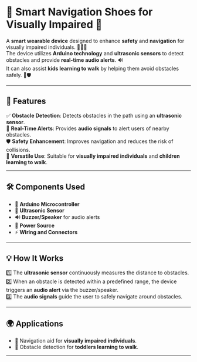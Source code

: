 # 🌟 Smart Navigation Shoes for Visually Impaired 👟

A **smart wearable device** designed to enhance **safety** and **navigation** for visually impaired individuals. 🚶‍♂️✨  
The device utilizes **Arduino technology** and **ultrasonic sensors** to detect obstacles and provide **real-time audio alerts**. 🔊  
It can also assist **kids learning to walk** by helping them avoid obstacles safely. 🧒🛡️

---

## 🌟 Features  
✅ **Obstacle Detection**: Detects obstacles in the path using an **ultrasonic sensor**.  
🔔 **Real-Time Alerts**: Provides **audio signals** to alert users of nearby obstacles.  
🛡️ **Safety Enhancement**: Improves navigation and reduces the risk of collisions.  
🌈 **Versatile Use**: Suitable for **visually impaired individuals** and **children learning to walk**.  

---

## 🛠️ Components Used  
- 🤖 **Arduino Microcontroller**  
- 📡 **Ultrasonic Sensor**  
- 🔊 **Buzzer/Speaker** for audio alerts  
- 🔋 **Power Source**  
- ⚡ **Wiring and Connectors**  

---

## 💡 How It Works  
1️⃣ The **ultrasonic sensor** continuously measures the distance to obstacles.  
2️⃣ When an obstacle is detected within a predefined range, the device triggers an **audio alert** via the buzzer/speaker.  
3️⃣ The **audio signals** guide the user to safely navigate around obstacles.  

---

## 🌍 Applications  
- 🦯 Navigation aid for **visually impaired individuals**.  
- 🧒 Obstacle detection for **toddlers learning to walk**.  

---

